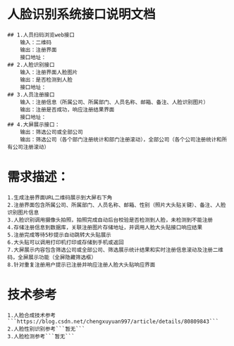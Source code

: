 # 人脸识别系统接口说明文档

	## 1.人员扫码浏览web接口
		输入：二维码
		输出：注册界面
		接口地址：
	## 2.人脸识别接口
		输入：注册界面人脸图片
		输出：是否检测到人脸
		接口地址：
	## 3.人员注册接口
		输入：注册信息（所属公司、所属部门、人员名称、邮箱、备注、人脸识别图片）
		输出：注册是否成功，响应注册结果界面
		接口地址：
	## 4.大屏展示接口：
		输出：筛选公司或全部公司
		输出：筛选公司（各个部门注册统计和部门注册滚动），全部公司（各个公司注册统计和所有公司注册滚动）
		
		
# 需求描述：
	1.生成注册界面URL二维码展示到大屏右下角
	2.注册界面包含所属公司、所属部门、人员名称、邮箱、性别（照片大头贴关键）、备注、人脸识别图片信息
	3.人脸识别调用摄像头拍照，拍照完成自动后台校验是否检测到人脸，未检测到不能注册
	4.存储注册信息到数据库，关联注册图片存储地址，并调用人脸大头贴接口响应结果
	5.注册完成等待5秒提示自动跳转大头贴展示
	6.大头贴可以调用打印机打印或存储到手机或返回
	7.大屏展示内容包含筛选公司或全部公司、筛选展示统计结果和实时注册信息滚动及注册二维码，全屏展示功能（全屏隐藏筛选框）
	8.针对重复注册用户提示已注册并响应注册人脸大头贴响应界面

# 技术参考
	1.人脸合成技术参考```https://blog.csdn.net/chengxuyuan997/article/details/80809843```
	2.人脸性别识别参考```暂无```
	3.人脸检测参考```暂无```

